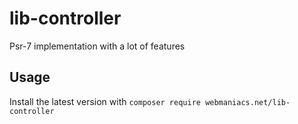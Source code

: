 # lib-controller
Psr-7 implementation with a lot of features

Usage
-----

Install the latest version with `composer require webmaniacs.net/lib-controller`

